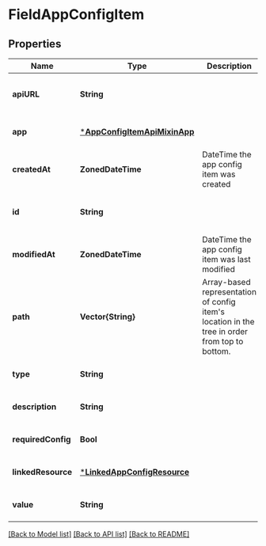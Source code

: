 # FieldAppConfigItem


## Properties
Name | Type | Description | Notes
------------ | ------------- | ------------- | -------------
**apiURL** | **String** |  | [optional] [readonly] [default to nothing]
**app** | [***AppConfigItemApiMixinApp**](AppConfigItemApiMixinApp.md) |  | [optional] [default to nothing]
**createdAt** | **ZonedDateTime** | DateTime the app config item was created | [optional] [readonly] [default to nothing]
**id** | **String** |  | [optional] [readonly] [default to nothing]
**modifiedAt** | **ZonedDateTime** | DateTime the app config item was last modified | [optional] [readonly] [default to nothing]
**path** | **Vector{String}** | Array-based representation of config item&#39;s location in the tree in order from top to bottom. | [optional] [default to nothing]
**type** | **String** |  | [optional] [default to nothing]
**description** | **String** |  | [optional] [default to nothing]
**requiredConfig** | **Bool** |  | [optional] [default to nothing]
**linkedResource** | [***LinkedAppConfigResource**](LinkedAppConfigResource.md) |  | [optional] [default to nothing]
**value** | **String** |  | [optional] [default to nothing]


[[Back to Model list]](../README.md#models) [[Back to API list]](../README.md#api-endpoints) [[Back to README]](../README.md)


